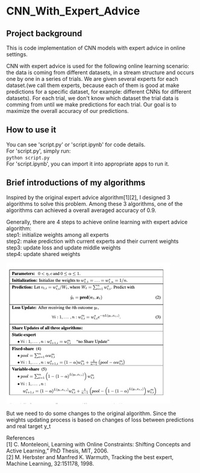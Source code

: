 # CNN_With_Expert_Advice

## Project background
This is code implementation of CNN models with expert advice in online settings.

CNN with expert advice is used for the following online learning scenario: the data is coming from different datasets, in a stream structure and occurs one by one in a series of trials. We are given several experts for each dataset.(we call them experts, because each of them is good at make predictions for a specific dataset, for example: different CNNs for different datasets). For each trial, we don't know which dataset the trial data is comming from until we make predictions for each trial. Our goal is to maximize the overall accuracy of our predictions. 

## How to use it
You can see 'script.py' or 'script.ipynb' for code details.<br>
For 'script.py', simply run:<br>
`python script.py`<br>
For 'script.ipynb', you can import it into appropriate apps to run it.

## Brief introductions of my algorithms
Inspired by the original expert advice algorithm[1][2], I designed 3 algorithms to solve this problem. Among these 3 algorithms, one of the algorithms can achieved a overall averaged accuracy of 0.9. 

Generally, there are 4 steps to achieve online learning with expert advice algorithm:<br>
step1: initialize weights among all experts<br>
step2: make prediction with current experts and their current weights<br>
step3: update loss and update middle weights<br>
step4: update shared weights<br>

![Expert Advice](/images/original_expert_advice_algorithm.png)

But we need to do some changes to the original algorithm. Since the weights updating process is based on changes of loss between predictions and real target y\_t

References<br>
[1] C. Monteleoni, Learning with Online Constraints: Shifting Concepts and Active Learning,” PhD Thesis, MIT, 2006.<br>
[2] M. Herbster and Manfred K. Warmuth, Tracking the best expert, Machine Learning, 32:151178, 1998.<br>